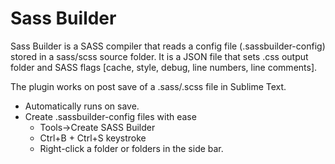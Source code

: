 Sass Builder
============

Sass Builder is a SASS compiler that reads a config file (.sassbuilder-config) stored
in a sass/scss source folder. It is a JSON file that sets .css output folder and SASS
flags [cache, style, debug, line numbers, line comments].

The plugin works on post save of a .sass/.scss file in Sublime Text.

* Automatically runs on save.
* Create .sassbuilder-config files with ease
  * Tools->Create SASS Builder
  * Ctrl+B + Ctrl+S keystroke
  * Right-click a folder or folders in the side bar.